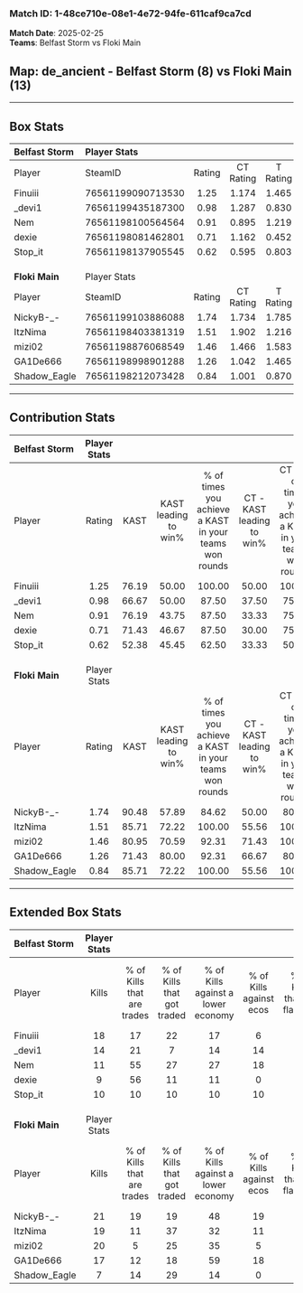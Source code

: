 ### Match ID: 1-48ce710e-08e1-4e72-94fe-611caf9ca7cd  
**Match Date**: 2025-02-25  
**Teams**: Belfast Storm vs Floki Main  

## **Map**: de_ancient - Belfast Storm (8) vs Floki Main (13)  
---  

## Box Stats  

| **Belfast Storm** | Player Stats      |        |           |          |       |       |       |         |        |      |     |
| :- | :- | :-: | :-: | :-: | :-: | :-: | :-: | :-: | :-: | :-: | :-: |
| Player            | SteamID           | Rating | CT Rating | T Rating | KAST  |  ADR  | Kills | Assists | Deaths | K/D  | HS% |
| Finuiii           | 76561199090713530 |  1.25  |   1.174   |  1.465   | 76.19 | 82.6  |  18   |    1    |   15   | 1.20 | 44  |
| _devi1            | 76561199435187300 |  0.98  |   1.287   |  0.830   | 66.67 | 93.1  |  14   |    4    |   18   | 0.78 | 71  |
| Nem               | 76561198100564564 |  0.91  |   0.895   |  1.219   | 76.19 | 73.3  |  11   |    7    |   17   | 0.65 | 54  |
| dexie             | 76561198081462801 |  0.71  |   1.162   |  0.452   | 71.43 | 53.0  |   9   |    3    |   17   | 0.53 | 44  |
| Stop_it           | 76561198137905545 |  0.62  |   0.595   |  0.803   | 52.38 | 58.9  |  10   |    2    |   17   | 0.59 | 20  |
|                   |                   |        |           |          |       |       |       |         |        |      |     |
|                   |                   |        |           |          |       |       |       |         |        |      |     |
|                   |                   |        |           |          |       |       |       |         |        |      |     |
| **Floki Main**    | Player Stats      |        |           |          |       |       |       |         |        |      |     |
| Player            | SteamID           | Rating | CT Rating | T Rating | KAST  |  ADR  | Kills | Assists | Deaths | K/D  | HS% |
| NickyB-_-         | 76561199103886088 |  1.74  |   1.734   |  1.785   | 90.48 | 117.7 |  21   |   11    |   11   | 1.91 | 52  |
| ItzNima           | 76561198403381319 |  1.51  |   1.902   |  1.216   | 85.71 | 97.2  |  19   |    7    |   12   | 1.58 | 63  |
| mizi02            | 76561198876068549 |  1.46  |   1.466   |  1.583   | 80.95 | 98.3  |  20   |   10    |   15   | 1.33 | 50  |
| GA1De666          | 76561198998901288 |  1.26  |   1.042   |  1.465   | 71.43 | 89.3  |  17   |    4    |   13   | 1.31 | 64  |
| Shadow_Eagle      | 76561198212073428 |  0.84  |   1.001   |  0.870   | 85.71 | 38.9  |   7   |    4    |   11   | 0.64 | 14  |
---  

## Contribution Stats  

| **Belfast Storm** | Player Stats |       |                      |                                                        |                           |                                                             |                          |                                                            |
| :- | :-: | :-: | :-: | :-: | :-: | :-: | :-: | :-: |
| Player            |    Rating    | KAST  | KAST leading to win% | % of times you achieve a KAST in your teams won rounds | CT - KAST leading to win% | CT - % of times you achieve a KAST in your teams won rounds | T - KAST leading to win% | T - % of times you achieve a KAST in your teams won rounds |
| Finuiii           |     1.25     | 76.19 |        50.00         |                         100.00                         |           50.00           |                           100.00                            |          50.00           |                           100.00                           |
| _devi1            |     0.98     | 66.67 |        50.00         |                         87.50                          |           37.50           |                            75.00                            |          66.67           |                           100.00                           |
| Nem               |     0.91     | 76.19 |        43.75         |                         87.50                          |           33.33           |                            75.00                            |          57.14           |                           100.00                           |
| dexie             |     0.71     | 71.43 |        46.67         |                         87.50                          |           30.00           |                            75.00                            |          80.00           |                           100.00                           |
| Stop_it           |     0.62     | 52.38 |        45.45         |                         62.50                          |           33.33           |                            50.00                            |          60.00           |                           75.00                            |
|                   |              |       |                      |                                                        |                           |                                                             |                          |                                                            |
|                   |              |       |                      |                                                        |                           |                                                             |                          |                                                            |
|                   |              |       |                      |                                                        |                           |                                                             |                          |                                                            |
| **Floki Main**    | Player Stats |       |                      |                                                        |                           |                                                             |                          |                                                            |
| Player            |    Rating    | KAST  | KAST leading to win% | % of times you achieve a KAST in your teams won rounds | CT - KAST leading to win% | CT - % of times you achieve a KAST in your teams won rounds | T - KAST leading to win% | T - % of times you achieve a KAST in your teams won rounds |
| NickyB-_-         |     1.74     | 90.48 |        57.89         |                         84.62                          |           50.00           |                            80.00                            |          63.64           |                           87.50                            |
| ItzNima           |     1.51     | 85.71 |        72.22         |                         100.00                         |           55.56           |                           100.00                            |          88.89           |                           100.00                           |
| mizi02            |     1.46     | 80.95 |        70.59         |                         92.31                          |           71.43           |                           100.00                            |          70.00           |                           87.50                            |
| GA1De666          |     1.26     | 71.43 |        80.00         |                         92.31                          |           66.67           |                            80.00                            |          88.89           |                           100.00                           |
| Shadow_Eagle      |     0.84     | 85.71 |        72.22         |                         100.00                         |           55.56           |                           100.00                            |          88.89           |                           100.00                           |
---  

## Extended Box Stats  

| **Belfast Storm** | Player Stats |                            |                            |                                    |                         |                              |                                 |        |                             |                                     |                          |                               |                            |
| :- | :-: | :-: | :-: | :-: | :-: | :-: | :-: | :-: | :-: | :-: | :-: | :-: | :-: |
| Player            |    Kills     | % of Kills that are trades | % of Kills that got traded | % of Kills against a lower economy | % of Kills against ecos | % of Kills that are flawless | % of Kills that are close duels | Deaths | % of Deaths that get traded | % of Deaths against a lower economy | % of Deaths against ecos | % of Deaths that are flawless | % of Deaths that are close |
| Finuiii           |      18      |             17             |             22             |                 17                 |            6            |              39              |               11                |   15   |             13              |                 13                  |            7             |              73               |             7              |
| _devi1            |      14      |             21             |             7              |                 14                 |           14            |              36              |                7                |   18   |             22              |                 11                  |            6             |              56               |             11             |
| Nem               |      11      |             55             |             27             |                 27                 |           18            |              64              |               18                |   17   |             35              |                 18                  |            12            |              53               |             18             |
| dexie             |      9       |             56             |             11             |                 11                 |            0            |              56              |               33                |   17   |             35              |                 12                  |            6             |              88               |             6              |
| Stop_it           |      10      |             10             |             10             |                 10                 |           10            |              70              |               10                |   17   |             18              |                 18                  |            12            |              71               |             6              |
|                   |              |                            |                            |                                    |                         |                              |                                 |        |                             |                                     |                          |                               |                            |
|                   |              |                            |                            |                                    |                         |                              |                                 |        |                             |                                     |                          |                               |                            |
|                   |              |                            |                            |                                    |                         |                              |                                 |        |                             |                                     |                          |                               |                            |
| **Floki Main**    | Player Stats |                            |                            |                                    |                         |                              |                                 |        |                             |                                     |                          |                               |                            |
| Player            |    Kills     | % of Kills that are trades | % of Kills that got traded | % of Kills against a lower economy | % of Kills against ecos | % of Kills that are flawless | % of Kills that are close duels | Deaths | % of Deaths that get traded | % of Deaths against a lower economy | % of Deaths against ecos | % of Deaths that are flawless | % of Deaths that are close |
| NickyB-_-         |      21      |             19             |             19             |                 48                 |           19            |              67              |               10                |   11   |             18              |                  9                  |            0             |              45               |             9              |
| ItzNima           |      19      |             11             |             37             |                 32                 |           11            |              53              |               11                |   12   |              8              |                 25                  |            8             |              50               |             8              |
| mizi02            |      20      |             5              |             25             |                 35                 |            5            |              70              |               10                |   15   |             20              |                 27                  |            7             |              67               |             20             |
| GA1De666          |      17      |             12             |             18             |                 59                 |           18            |              71              |               12                |   13   |              8              |                 15                  |            8             |              54               |             31             |
| Shadow_Eagle      |      7       |             14             |             29             |                 14                 |            0            |              71              |                0                |   11   |             27              |                 18                  |            0             |              45               |             0              |
